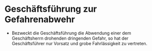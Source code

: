 # Geschäftsführung zur Gefahrenabwehr

- Bezweckt die Geschäftsführung die Abwendung einer dem Geschäftsherrn drohenden dringenden Gefahr, so hat der Geschäftsführer nur Vorsatz und grobe Fahrlässigkeit zu vertreten.

